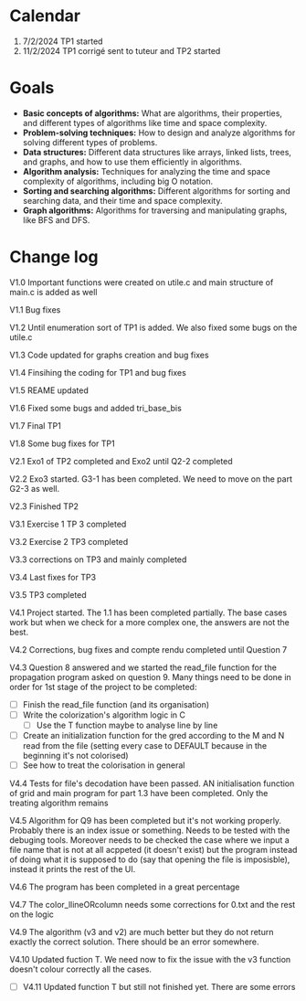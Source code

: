 # Calendar

1. 7/2/2024 TP1 started
2. 11/2/2024 TP1 corrigé sent to tuteur and TP2 started

# Goals

* **Basic concepts of algorithms:** What are algorithms, their properties, and different types of algorithms like time and space complexity.
* **Problem-solving techniques:** How to design and analyze algorithms for solving different types of problems.
* **Data structures:** Different data structures like arrays, linked lists, trees, and graphs, and how to use them efficiently in algorithms.
* **Algorithm analysis:** Techniques for analyzing the time and space complexity of algorithms, including big O notation.
* **Sorting and searching algorithms:** Different algorithms for sorting and searching data, and their time and space complexity.
* **Graph algorithms:** Algorithms for traversing and manipulating graphs, like BFS and DFS.

# Change log

V1.0 Important functions were created on utile.c and main structure of main.c is added as well

V1.1 Bug fixes

V1.2 Until enumeration sort of TP1 is added. We also fixed some bugs on the utile.c

V1.3 Code updated for graphs creation and bug fixes

V1.4 Finsihing the coding for TP1 and bug fixes

V1.5 REAME updated

V1.6 Fixed some bugs and added tri_base_bis

V1.7 Final TP1

V1.8 Some bug fixes for TP1

V2.1 Exo1 of TP2 completed and Exo2 until Q2-2 completed

V2.2 Exo3 started. G3-1 has been completed. We need to move on the part G2-3 as well.

V2.3 Finished TP2

V3.1 Exercise 1 TP 3 completed

V3.2 Exercise 2 TP3 completed

V3.3 corrections on TP3 and mainly completed

V3.4 Last fixes for TP3

V3.5 TP3 completed

V4.1 Project started. The 1.1 has been completed partially. The base cases work but when we check for a more complex one, the answers are not the best.

V4.2 Corrections, bug fixes and compte rendu completed until Question 7

V4.3 Question 8 answered and we started the read_file function for the propagation program asked on question 9. Many things need to be done in order for 1st stage of the project to be completed:

* [ ] Finish the read_file function (and its organisation)
* [ ] Write the colorization's algorithm logic in C
  * [ ] Use the T function maybe to analyse line by line
* [ ] Create an initialization function for the gred according to the M and N read from the file (setting every case to DEFAULT because in the beginning it's not colorised)
* [ ] See how to treat the colorisation in general

V4.4 Tests for file's decodation have been passed. AN initialisation function of grid and main program for part 1.3 have been completed. Only the treating algorithm remains

V4.5 Algorithm for Q9 has been completed but it's not working properly. Probably there is an index issue or something. Needs to be tested with the debuging tools. Moreover needs to be checked the case where we input a file name that is not at all acppeted (it doesn't exist) but the program instead of doing what it is supposed to do (say that opening the file is imposisble), instead it prints the rest of the UI.

V4.6 The program has been completed in a great percentage

V4.7 The color_llineORcolumn needs some corrections for 0.txt and the rest on the logic

V4.9 The algorithm (v3 and v2) are much better but they do not return exactly the correct solution. There should be an error somewhere.

V4.10 Updated fuction T. We need now to fix the issue with the v3 function doesn't colour correctly all the cases.

* [ ] V4.11 Updated function T but still not finished yet. There are some errors
